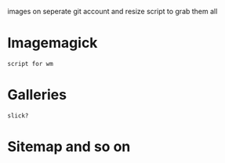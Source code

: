 images on seperate git account and resize
script to grab them all

# Imagemagick
    script for wm

# Galleries
    slick?

# Sitemap and so on
